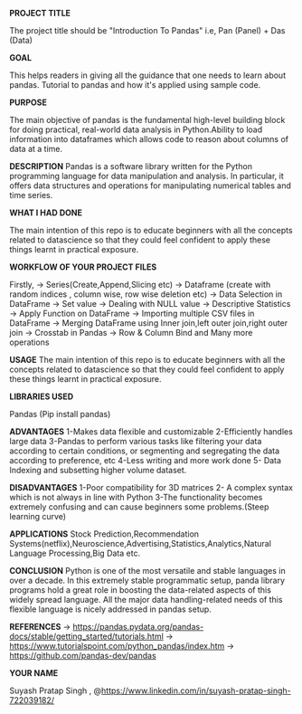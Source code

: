 **PROJECT TITLE**

The project title should be "Introduction To Pandas" i.e, Pan (Panel) + Das (Data)


**GOAL**

This helps readers in giving all the guidance that one needs to learn about pandas. Tutorial to pandas and how it's applied using sample code.


**PURPOSE**

The main objective of pandas is the fundamental high-level building block for doing practical, real-world data analysis in Python.Ability to load information into dataframes which allows 
code to reason about columns of data at a time.


**DESCRIPTION**
Pandas is a software library written for the Python programming language for data manipulation and analysis. 
In particular, it offers data structures and operations for manipulating numerical tables and time series.

**WHAT I HAD DONE**

The main intention of this repo is to educate beginners with all the concepts related to datascience so that they could feel confident to apply these things learnt in practical exposure.


**WORKFLOW OF YOUR PROJECT FILES**

Firstly,
-> Series(Create,Append,Slicing etc)
-> Dataframe (create with random indices , column wise, row wise deletion etc)
-> Data Selection in DataFrame
-> Set value
-> Dealing with NULL value
-> Descriptive Statistics
-> Apply Function on DataFrame
-> Importing multiple CSV files in DataFrame
-> Merging DataFrame using Inner join,left outer join,right outer join
-> Crosstab in Pandas
-> Row & Column Bind
and Many more operations


**USAGE**
The main intention of this repo is to educate beginners with all the concepts related to datascience so that they could feel confident to apply these things learnt in practical exposure.

**LIBRARIES USED**

Pandas (Pip install pandas)

**ADVANTAGES**
1-Makes data flexible and customizable
2-Efficiently handles large data
3-Pandas to perform various tasks like filtering your data according to certain conditions, or segmenting and segregating the data according to preference, etc
4-Less writing and more work done
5- Data Indexing and subsetting higher volume dataset.

**DISADVANTAGES**
1-Poor compatibility for 3D matrices
2- A complex syntax which is not always in line with Python
3-The functionality becomes extremely confusing and can cause beginners some problems.(Steep learning curve)

**APPLICATIONS**
Stock Prediction,Recommendation Systems(netflix),Neuroscience,Advertising,Statistics,Analytics,Natural Language Processing,Big Data etc.

**CONCLUSION**
Python is one of the most versatile and stable languages in over a decade. In this extremely stable programmatic setup, panda library programs hold a great role in boosting the data-related aspects of this widely spread language. 
All the major data handling-related needs of this flexible language is nicely addressed in pandas setup.

**REFERENCES**
-> https://pandas.pydata.org/pandas-docs/stable/getting_started/tutorials.html
-> https://www.tutorialspoint.com/python_pandas/index.htm
-> https://github.com/pandas-dev/pandas

**YOUR NAME**

Suyash Pratap Singh , @https://www.linkedin.com/in/suyash-pratap-singh-722039182/




